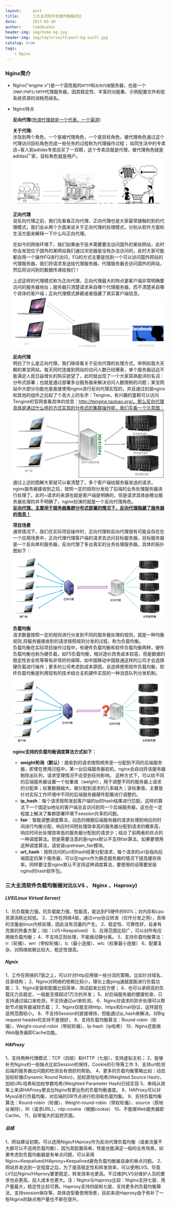 ```yaml
---
layout:     post
title:      三大主流软件负载均衡器对比
date:       2017-05-28
author:     timebusker
header-img: img/home-bg.jpg
header-img: img/taylorswift/post-bg-swift.jpg
catalog: true
tags:
    - Nginx
---
```


### Nginx简介  
- Nginx("engine x")是一个高性能的`HTTP`和`反向代理`服务器，也是一个`IMAP/POP3/SMTP`代理服务器。因其稳定性、丰富的功能集、示例配置文件和低系统资源的消耗而闻名。

- Nginx特点  

  **反向代理**([所谓代理就是一个代表、一个渠道](#))  
  
  **关于代理:**  
  涉及到两个角色，一个是被代理角色，一个是目标角色，被代理角色通过这个代理访问目标角色完成一些任务的过程称为代理操作过程；
  如同生活中的专卖店~客人到adidas专卖店买了一双鞋，这个专卖店就是代理，被代理角色就是adidas厂家，目标角色就是用户。
  ![image](https://raw.githubusercontent.com/timebusker/timebusker.github.io/master/img/20180320-1/1.png?raw=true)  
  
  **正向代理**  
  说反向代理之前，我们先看看正向代理，正向代理也是大家最常接触的到的代理模式，我们会从两个方面来说关于正向代理的处理模式，分别从软件方面和生活方面来解释一下什么叫正向代理。   
  
  在如今的网络环境下，我们如果由于技术需要要去访问国外的某些网站，此时你会发现位于国外的某网站我们通过浏览器是没有办法访问的，此时大家可能都会用一个操作FQ进行访问，FQ的方式主要是找到一个可以访问国外网站的代理服务器，我们将请求发送给代理服务器，代理服务器去访问国外的网站，然后将访问到的数据传递给我们！  
  
  上述这样的代理模式称为正向代理，正向代理最大的特点是客户端非常明确要访问的服务器地址；服务器只清楚请求来自哪个代理服务器，而不清楚来自哪个具体的客户端；正向代理模式屏蔽或者隐藏了真实客户端信息。  
  ![image](https://raw.githubusercontent.com/timebusker/timebusker.github.io/master/img/20180320-1/2.png?raw=true)  
  
  **反向代理**  
  明白了什么是正向代理，我们继续看关于反向代理的处理方式，举例如我大天朝的某宝网站，每天同时连接到网站的访问人数已经爆表，单个服务器远远不能满足人民日益增长的购买欲望了，此时就出现了一个大家耳熟能详的名词：分布式部署；也就是通过部署多台服务器来解决访问人数限制的问题；某宝网站中大部分功能也是直接使用nginx进行反向代理实现的，并且通过封装nginx和其他的组件之后起了个高大上的名字：Tengine，有兴趣的童鞋可以访问Tengine的官网查看具体的信息：http://tengine.taobao.org/。那么反向代理具体是通过什么样的方式实现的分布式的集群操作呢，我们先看一个示意图：
  ![image](https://raw.githubusercontent.com/timebusker/timebusker.github.io/master/img/20180320-1/3.png?raw=true)   
  通过上述的图解大家就可以看清楚了，多个客户端给服务器发送的请求，nginx服务器接收到之后，按照一定的规则分发给了后端的业务处理服务器进行处理了。此时~请求的来源也就是客户端是明确的，但是请求具体由哪台服务器处理的并不明确了，nginx扮演的就是一个反向代理角色。  
  [**反向代理，主要用于服务器集群分布式部署的情况下，反向代理隐藏了服务器的信息！**](#)
  
  **项目场景**  
  通常情况下，我们在实际项目操作时，正向代理和反向代理很有可能会存在在一个应用场景中，正向代理代理客户端的请求去访问目标服务器，目标服务器是一个反向单利服务器，反向代理了多台真实的业务处理服务器。具体的拓扑图如下：
  ![image](https://raw.githubusercontent.com/timebusker/timebusker.github.io/master/img/20180320-1/4.png?raw=true)    
  
  **负载均衡**  
  请求数量按照一定的规则进行分发到不同的服务器处理的规则，就是一种均衡规则,将服务器接收到的请求按照规则分发的过程，称为负载均衡。  
  负载均衡在实际项目操作过程中，有硬件负载均衡和软件负载均衡两种，硬件负载均衡也称为硬负载，如F5负载均衡，相对造价昂贵成本较高，但是数据的稳定性安全性等等有非常好的保障，如中国移动中国联通这样的公司才会选择硬负载进行操作；更多的公司考虑到成本原因，会选择使用软件负载均衡，软件负载均衡是利用现有的技术结合主机硬件实现的一种消息队列分发机制。
  ![image](https://raw.githubusercontent.com/timebusker/timebusker.github.io/master/img/20180320-1/5.png?raw=true)   
  
  **nginx支持的负载均衡调度算法方式如下：**
  - **weight轮询（默认）**：接收到的请求按照顺序逐一分配到不同的后端服务器，即使在使用过程中，某一台后端服务器宕机，nginx会自动将该服务器剔除出队列，请求受理情况不会受到任何影响。 这种方式下，可以给不同的后端服务器设置一个权重值（weight），用于调整不同的服务器上请求的分配率；权重数据越大，被分配到请求的几率越大；该权重值，主要是针对实际工作环境中不同的后端服务器硬件配置进行调整的。
  - **ip_hash**：每个请求按照发起客户端的ip的hash结果进行匹配，这样的算法下一个固定ip地址的客户端总会访问到同一个后端服务器，这也在一定程度上解决了集群部署环境下session共享的问题。  
  - **fair**：智能调整调度算法，动态的根据后端服务器的请求处理到响应的时间进行均衡分配，响应时间短处理效率高的服务器分配到请求的概率高，响应时间长处理效率低的服务器分配到的请求少；结合了前两者的优点的一种调度算法。但是需要注意的是nginx默认不支持fair算法，如果要使用这种调度算法，请安装upstream_fair模块。 
  - **url_hash**：按照访问的url的hash结果分配请求，每个请求的url会指向后端固定的某个服务器，可以在nginx作为静态服务器的情况下提高缓存效率。同样要注意nginx默认不支持这种调度算法，要使用的话需要安装nginx的hash软件包。

### 三大主流软件负载均衡器对比(LVS 、 Nginx 、Haproxy)

##### LVS(Linux Virtual Server)
   1、抗负载能力强。抗负载能力强、性能高，能达到F5硬件的60%；对内存和cpu资源消耗比较低。
   2、工作在网络4层，通过vrrp协议转发（仅作分发之用），具体的流量由linux内核处理，因此没有流量的产生。
   2、稳定性、可靠性好，自身有完美的热备方案；（如：LVS+Keepalived）
   3、应用范围比较广，可以对所有应用做负载均衡；
   4、不支持正则处理，不能做动静分离。
   5、支持负载均衡算法：rr（轮循）、wrr（带权轮循）、lc（最小连接）、wlc（权重最小连接）
   6、配置复杂，对网络依赖比较大，稳定性很高。

##### Ngnix 
   1、工作在网络的7层之上，可以针对http应用做一些分流的策略，比如针对域名、目录结构；
   2、Nginx对网络的依赖比较小，理论上能ping通就就能进行负载功能；
   3、Nginx安装和配置比较简单，测试起来比较方便；
   4、也可以承担高的负载压力且稳定，一般能支撑超过1万次的并发；
   5、对后端服务器的健康检查，只支持通过端口来检测，不支持通过url来检测。
   6、Nginx对请求的异步处理可以帮助节点服务器减轻负载；
   7、Nginx仅能支持http、https和Email协议，这样就在适用范围较小。
   8、不支持Session的直接保持，但能通过ip_hash来解决。对Big request header的支持不是很好，
   9、支持负载均衡算法：Round-robin（轮循）、Weight-round-robin（带权轮循）、Ip-hash（Ip哈希）
   10、Nginx还能做Web服务器即Cache功能。

##### HAProxy  
   1、支持两种代理模式：TCP（四层）和HTTP（七层），支持虚拟主机；
   2、能够补充Nginx的一些缺点比如Session的保持，Cookie的引导等工作
   3、支持url检测后端的服务器出问题的检测会有很好的帮助。
   4、更多的负载均衡策略比如：动态加权轮循(Dynamic Round Robin)，加权源地址哈希(Weighted Source Hash)，加权URL哈希和加权参数哈希(Weighted Parameter Hash)已经实现
   5、单纯从效率上来讲HAProxy更会比Nginx有更出色的负载均衡速度。
   6、HAProxy可以对Mysql进行负载均衡，对后端的DB节点进行检测和负载均衡。
   9、支持负载均衡算法：Round-robin（轮循）、Weight-round-robin（带权轮循）、source（原地址保持）、RI（请求URL）、rdp-cookie（根据cookie）
   10、不能做Web服务器即Cache。
   11，自带强大的监控页面。
   
##### 总结
   1、网站建设初期，可以选用Nigix/HAproxy作为反向代理负载均衡（或者流量不大都可以不选用负载均衡），因为其配置简单，性能也能满足一般的业务场景。如果考虑到负载均衡器是有单点问题，可以采用Nginx+Keepalived/HAproxy+Keepalived避免负载均衡器自身的单点问题。
   2、网站并发达到一定程度之后，为了提高稳定性和转发效率，可以使用LVS、毕竟LVS比Nginx/HAproxy要更稳定，转发效率也更高。不过维护LVS对维护人员的要求也会更高，投入成本也更大。注：Niginx与Haproxy比较：Niginx支持七层、用户量最大，稳定性比较可靠。Haproxy支持四层和七层，支持更多的负载均衡算法，支持session保存等。具体选型看使用场景，目前来说Haproxy由于弥补了一些Niginx的缺点用户量也不断在提升。